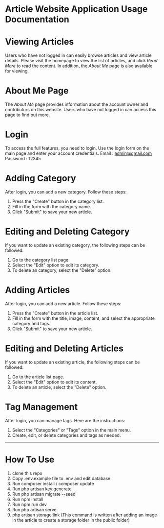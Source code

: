 # Article Website Application Usage Documentation

# Viewing Articles
Users who have not logged in can easily browse articles and view article details. Please visit the homepage to view the list of articles, and click *Read More* to read the content. In addition, the *About Me* page is also available for viewing.

# About Me Page
The *About Me* page provides information about the account owner and contributors on this website. Users who have not logged in can access this page to find out more.

# Login
To access the full features, you need to login. Use the login form on the main page and enter your account credentials.
Email : admin@gmail.com
Password : 12345

# Adding Category
After login, you can add a new category. Follow these steps:
1. Press the "Create" button in the category list.
2. Fill in the form with the category name.
3. Click "Submit" to save your new article.

# Editing and Deleting Category
If you want to update an existing category, the following steps can be followed:
1. Go to the category list page.
2. Select the "Edit" option to edit its category.
3. To delete an category, select the "Delete" option.

# Adding Articles
After login, you can add a new article. Follow these steps:
1. Press the "Create" button in the article list.
2. Fill in the form with the title, image, content, and select the appropriate category and tags.
3. Click "Submit" to save your new article.

# Editing and Deleting Articles
If you want to update an existing article, the following steps can be followed:
1. Go to the article list page.
2. Select the "Edit" option to edit its content.
3. To delete an article, select the "Delete" option.

# Tag Management
After login, you can manage tags. Here are the instructions:
1. Select the "Categories" or "Tags" option in the main menu.
2. Create, edit, or delete categories and tags as needed.

---

# How To Use
1. clone this repo
2. Copy .env.example file to .env and edit database
3. Run composer install / composer update
4. Run php artisan key:generate
5. Run php artisan migrate --seed
6. Run npm install
7. Run npm run dev
8. Run php artisan serve
9. php artisan storage:link (This command is written after adding an image in the article to create a storage folder in the public folder)
